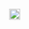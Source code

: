 <picture data-single-emoji=":bagit:" title=":bagit:"><img class="emoji" width="20" height="auto" src="https://emoji.slack-edge.com/T8UPK0YQ3/bagit/130f01dbd0e3f77d.gif" alt=":bagit:" align="absmiddle"></picture> 
